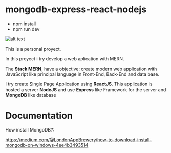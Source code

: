 # mongodb-express-react-nodejs

- npm install
- npm run dev

![alt text](https://binaryinformatics.com/wp-content/uploads/2019/01/MERN-Stack-Development-and-Consulting-Services.jpg)

This is a personal proyect.

In this proyect i try develop a web aplication with MERN.

The **Stack MERN**, have a objective: create modern web application with JavaScript like principal language in Front-End, Back-End and data base.

I try create Single Page Application using **ReactJS**.
This application is hosted a server **NodeJS** and use **Express** like Framework for the server and **MongoDB** like database


# Documentation

How install MongoDB?:

https://medium.com/@LondonAppBrewery/how-to-download-install-mongodb-on-windows-4ee4b3493514
